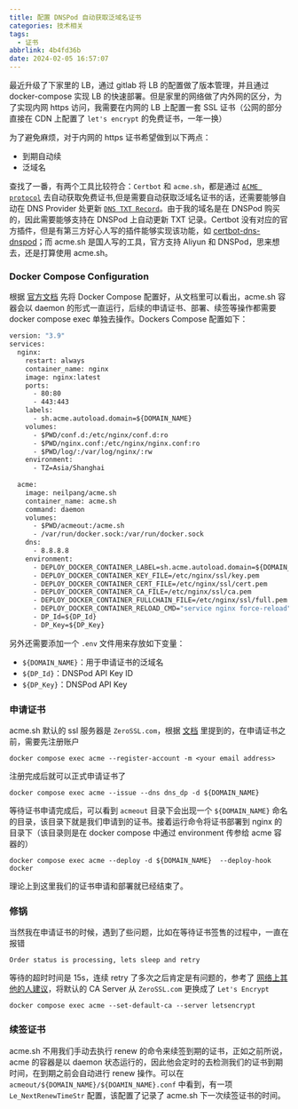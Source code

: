 ```yaml
---
title: 配置 DNSPod 自动获取泛域名证书
categories: 技术相关
tags:
  - 证书
abbrlink: 4b4fd36b
date: 2024-02-05 16:57:07
---
```

最近升级了下家里的 LB，通过 gitlab 将 LB 的配置做了版本管理，并且通过 docker-compose 实现 LB 的快速部署。但是家里的网络做了内外网的区分，为了实现内网 https 访问，我需要在内网的 LB 上配置一套 SSL 证书（公网的部分直接在 CDN 上配置了 `let's encrypt` 的免费证书，一年一换）

为了避免麻烦，对于内网的 https 证书希望做到以下两点：
- 到期自动续
- 泛域名

<!--more-->

查找了一番，有两个工具比较符合：`Certbot` 和 `acme.sh`，都是通过 [`ACME protocol`](https://en.wikipedia.org/wiki/Automatic_Certificate_Management_Environment) 去自动获取免费证书,但是需要自动获取泛域名证书的话，还需要能够自动在 DNS Provider 处更新 [`DNS TXT Record`](https://en.wikipedia.org/wiki/TXT_record)。由于我的域名是在 DNSPod 购买的，因此需要能够支持在 DNSPod 上自动更新 TXT 记录。Certbot 没有对应的官方插件，但是有第三方好心人写的插件能够实现该功能，如 [certbot-dns-dnspod](https://github.com/tengattack/certbot-dns-dnspod)；而 acme.sh 是国人写的工具，官方支持 Aliyun 和 DNSPod，思来想去，还是打算使用 acme.sh。

### Docker Compose Configuration
根据 [官方文档](https://github.com/acmesh-official/acme.sh/wiki/deploy-to-docker-containers) 先将 Docker Compose 配置好，从文档里可以看出，acme.sh 容器会以 daemon 的形式一直运行，后续的申请证书、部署、续签等操作都需要 docker compose exec 单独去操作。Dockers Compose 配置如下：

```dockerfile
version: "3.9"
services:
  nginx:
    restart: always
    container_name: nginx
    image: nginx:latest
    ports:
      - 80:80
      - 443:443
    labels:
      - sh.acme.autoload.domain=${DOMAIN_NAME}
    volumes:
      - $PWD/conf.d:/etc/nginx/conf.d:ro
      - $PWD/nginx.conf:/etc/nginx/nginx.conf:ro
      - $PWD/log/:/var/log/nginx/:rw
    environment:
      - TZ=Asia/Shanghai
  
  acme:
    image: neilpang/acme.sh
    container_name: acme.sh
    command: daemon
    volumes:
      - $PWD/acmeout:/acme.sh
      - /var/run/docker.sock:/var/run/docker.sock
    dns:
      - 8.8.8.8
    environment:
      - DEPLOY_DOCKER_CONTAINER_LABEL=sh.acme.autoload.domain=${DOMAIN_NAME}
      - DEPLOY_DOCKER_CONTAINER_KEY_FILE=/etc/nginx/ssl/key.pem
      - DEPLOY_DOCKER_CONTAINER_CERT_FILE=/etc/nginx/ssl/cert.pem
      - DEPLOY_DOCKER_CONTAINER_CA_FILE=/etc/nginx/ssl/ca.pem
      - DEPLOY_DOCKER_CONTAINER_FULLCHAIN_FILE=/etc/nginx/ssl/full.pem
      - DEPLOY_DOCKER_CONTAINER_RELOAD_CMD="service nginx force-reload"
      - DP_Id=${DP_Id}
      - DP_Key=${DP_Key}
```
另外还需要添加一个 `.env` 文件用来存放如下变量：
- `${DOMAIN_NAME}`：用于申请证书的泛域名
- `${DP_Id}`：DNSPod API Key ID
- `${DP_Key}`：DNSPod API Key

### 申请证书
acme.sh 默认的 ssl 服务器是 `ZeroSSL.com`，根据 [文档](https://github.com/acmesh-official/acme.sh/wiki/ZeroSSL.com-CA) 里提到的，在申请证书之前，需要先注册账户
```shell
docker compose exec acme --register-account -m <your email address>
```

注册完成后就可以正式申请证书了
```shell
docker compose exec acme --issue --dns dns_dp -d ${DOMAIN_NAME}
```
等待证书申请完成后，可以看到 `acmeout` 目录下会出现一个 `${DOMAIN_NAME}` 命名的目录，该目录下就是我们申请到的证书。接着运行命令将证书部署到 nginx 的目录下（该目录则是在 docker compose 中通过 environment 传参给 acme 容器的）
```shell
docker compose exec acme --deploy -d ${DOMAIN_NAME}  --deploy-hook docker
```
理论上到这里我们的证书申请和部署就已经结束了。

### 修锅
当然我在申请证书的时候，遇到了些问题，比如在等待证书签售的过程中，一直在报错
```
Order status is processing, lets sleep and retry
```
等待的超时时间是 15s，连续 retry 了多次之后肯定是有问题的，参考了 [网络上其他的人建议](https://u.sb/acme-sh-ssl/)，将默认的 CA Server 从 `ZeroSSL.com` 更换成了 `Let's Encrypt`

```shell
docker compose exec acme --set-default-ca --server letsencrypt
```

### 续签证书
acme.sh 不用我们手动去执行 renew 的命令来续签到期的证书，正如之前所说，acme 的容器是以 daemon 状态运行的，因此他会定时的去检测我们的证书到期时间，在到期之前会自动进行 renew 操作。可以在 `acmeout/${DOMAIN_NAME}/${DOAMIN_NAME}.conf` 中看到，有一项 `Le_NextRenewTimeStr` 配置，该配置了记录了 acme.sh 下一次续签证书的时间。
